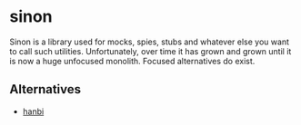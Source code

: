 # sinon

Sinon is a library used for mocks, spies, stubs and whatever else you want
to call such utilities. Unfortunately, over time it has grown and grown
until it is now a huge unfocused monolith. Focused alternatives do exist.

## Alternatives

- [hanbi](https://github.com/43081j/hanbi)

